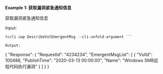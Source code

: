 **Example 1: 获取漏洞紧急通知信息**

获取漏洞紧急通知信息

Input: 

```
tccli cwp DescribeVulEmergentMsg --cli-unfold-argument ```

Output: 
```
{
    "Response": {
        "RequestId": "4234234",
        "EmergentMsgList": [
            {
                "VulId": 100488,
                "PublishTime": "2020-03-13 00:00:00",
                "Name": "Windows SMB远程代码执行漏洞"
            }
        ]
    }
}
```

